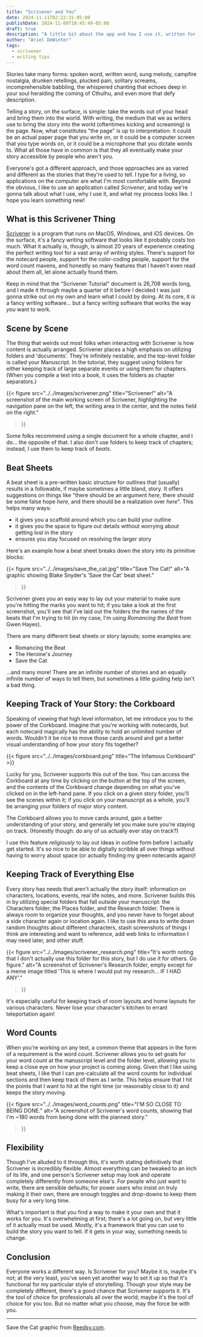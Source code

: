 ```yaml
---
title: "Scrivener and You"
date: 2024-11-11T02:22:31-05:00
publishDate: 2024-11-09T18:45:49-05:00
draft: true
description: "A little bit about the app and how I use it, written for WIP Bang 3!"
author: "Ariel DeWinter"
tags:
  - scrivener
  - writing tips
---
```


Stories take many forms: spoken word, written word, sung melody, campfire nostalgia, drunken retellings, plucked pain, solitary screams, incomprehensible babbling, the whispered chanting that echoes deep in your soul heralding the coming of Cthulhu, and even more that defy description.

Telling a story, on the surface, is simple: take the words out of your head and bring them into the world. With writing, the medium that we as writers use to bring the story into the world (oftentimes kicking and screaming) is the page. Now, what constitutes "the page" is up to interpretation: it could be an actual paper page that you write on, or it could be a computer screen that you type words on, or it could be a microphone that you dictate words to. What all those have in common is that they all eventually make your story accessible by people who aren't you.

Everyone's got a different approach, and those approaches are as varied and different as the stories that they're used to tell. I type for a living, so applications on the computer are what I'm most comfortable with. Beyond the obvious, I like to use an application called _Scrivener_, and today we're gonna talk about what I use, why I use it, and what my process looks like. I hope you learn something new!

## What is this Scrivener Thing

[Scrivener] is a program that runs on MacOS, Windows, and iOS devices. On the surface, it's a fancy writing software that looks like it probably costs too much. What it actually is, though, is almost 20 years of experience creating the perfect writing tool for a vast array of writing styles. There's support for the notecard people, support for the color-coding people, support for the word count mavens, and honestly so many features that I haven't even read about them all, let alone actually found them.

Keep in mind that the "Scrivener Tutorial" document is 26,708 words long, and I made it through maybe a quarter of it before I decided I was just gonna strike out on my own and learn what I could by doing. At its core, it _is_ a fancy writing software... but a fancy writing software that works the way _you_ want to work.

## Scene by Scene

The thing that weirds out most folks when interacting with Scrivener is how content is actually arranged. Scrivener places a high emphasis on utilizing folders and 'documents'. They're infinitely nestable, and the top-level folder is called your Manuscript. In the tutorial, they suggest using folders for either keeping track of large separate events or using them for chapters. (When you compile a text into a book, it uses the folders as chapter separators.)

{{< 
  figure src="../../images/scrivener.png" 
  title="Scrivener!" 
  alt="A screenshot of the main working screen of Scrivener, highlighting the navigation pane on the left, the writing area in the center, and the notes field on the right."
>}}

Some folks recommend using a single document for a whole chapter, and I do... the opposite of that. I also don't use folders to keep track of chapters; instead, I use them to keep track of _beats_.

## Beat Sheets

A beat sheet is a pre-written basic structure for outlines that (usually) results in a followable, if maybe sometimes a little bland, story. It offers suggestions on things like "there should be an argument _here_, there should be some false hope _here_, and there should be a realization over _here_". This helps many ways:

- it gives you a scaffold around which you can build your outline
- it gives you the space to figure out details without worrying about getting lost in the story
- ensures you stay focused on resolving the larger story

Here's an example how a beat sheet breaks down the story into its primitive blocks:

{{<
  figure src="../../images/save_the_cat.jpg"
  title="Save The Cat!"
  alt="A graphic showing Blake Snyder's 'Save the Cat' beat sheet."
>}}

Scrivener gives you an easy way to lay out your material to make sure you're hitting the marks you want to hit; if you take a look at the first screenshot, you'll see that I've laid out the folders the the names of the beats that I'm trying to hit (in my case, I'm using _Romancing the Beat_ from Gwen Hayes).

There are many different beat sheets or story layouts; some examples are:

* Romancing the Beat
* The Heroine's Journey
* Save the Cat

...and many more! There are an infinite number of stories and an equally infinite number of ways to tell them, but sometimes a little guiding help isn't a bad thing.

## Keeping Track of Your Story: the Corkboard

Speaking of viewing that high level information, let me introduce you to the power of the Corkboard. Imagine that you're working with notecards, but each notecard magically has the ability to hold an unlimited number of words. Wouldn't it be nice to move those cards around and get a better visual understanding of how your story fits together? 

{{< figure src="../../images/corkboard.png" title="The Infamous Corkboard" >}}

Lucky for you, Scrivener supports this out of the box. You can access the Corkboard at any time by clicking on the button at the top of the screen, and the contents of the Corkboard change depending on what you've clicked on in the left-hand pane. If you click on a given story folder, you'll see the scenes within it; if you click on your manuscript as a whole, you'll be arranging your folders of major story content.

The Corkboard allows you to move cards around, gain a better understanding of your story, and generally let you make sure you're staying on track. (Honestly though: do any of us actually ever stay on track?)

I use this feature _religiously_ to lay out ideas in outline form before I actually get started. It's so nice to be able to digitally scribble all over things without having to worry about space (or actually finding my green notecards again)!

## Keeping Track of Everything Else

Every story has needs that aren't actually the story itself: information on characters, locations, events, real life notes, and more. Scrivener builds this in by utilizing special folders that fall outside your manuscript: the Characters folder, the Places folder, and the Research folder. There is always room to organize your thoughts, and you never have to forget about a side character again or location again. I like to use this area to write down random thoughts about different characters, stash screenshots of things I think are interesting and want to reference, add web links to information I may need later, and other stuff.

{{< 
  figure src="../../images/scrivener_research.png"
  title="It's worth noting that I don't actually use this folder for this story, but I do use it for others. Go figure."
  alt="A screenshot of Scrivener's Research folder, empty except for a meme image titled 'This is where I would put my research... IF I HAD ANY'."
>}}

It's especially useful for keeping track of room layouts and home layouts for various characters. Never lose your character's kitchen to errant teleportation again!

## Word Counts

When you're working on any text, a common theme that appears in the form of a requirement is the word count. Scrivener allows you to set goals for your word count at the manuscript level and the folder level, allowing you to keep a close eye on how your project is coming along. Given that I like using beat sheets, I like that I can pre-calculate all the word counts for individual sections and then keep track of them as I write. This helps ensure that I hit the points that I want to hit at the right time (or reasonably close to it) and keeps the story moving.

{{<
  figure src="../../images/word_counts.png"
  title="I'M SO CLOSE TO BEING DONE."
  alt="A screenshot of Scrivener's word counts, showing that I'm ~180 words from being done with the planned story."
>}}

## Flexibility

Though I've alluded to it through this, it's worth stating definitively that Scrivener is incredibly flexible. Almost everything can be tweaked to an inch of its life, and one person's Scrivener setup may look and operate completely differently from someone else's. For people who just want to write, there are sensible defaults; for power users who insist on truly making it their own, there are enough toggles and drop-downs to keep them busy for a very long time.

What's important is that you find a way to make it your own and that it works for you. It's overwhelming at first; there's a lot going on, but very little of it actually must be used. Mostly, it's a framework that you can use to build the story you want to tell. If it gets in your way, something needs to change.

## Conclusion

Everyone works a different way. Is Scrivener for you? Maybe it is, maybe it's not; at the very least, you've seen yet another way to set it up so that it's functional for my particular style of storytelling. Though your style may be completely different, there's a good chance that Scrivener supports it. It's the tool of choice for professionals all over the world; maybe it's the tool of choice for you too. But no matter what you choose, may the force be with you.

---

Save the Cat graphic from [Reedsy.com](https://blog.reedsy.com/guide/story-structure/save-the-cat-beat-sheet/).

[Scrivener]: https://www.literatureandlatte.com/